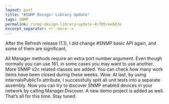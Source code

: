 ```yaml
---
layout: post
title: "#SNMP Design: Library Update"
tags: SNMP
permalink: /snmp-design-library-update-4c705cee683e
excerpt_separator: <!--more-->
---
```

After the Refresh release (1.1), I did change #SNMP basic API again, and some of them are significant,

All Manager methods require an extra port number argument. Even though normally you can use 161, in some cases you may want to use another.
More SNMP v2c related classes are added. You can check how many work items have been closed during these weeks. Wow.
At last, by using InternalsPublicTo attribute, I successfully split all unit tests into a separate assembly.
Now you can try to discover SNMP enabled devices in your network by calling Manager.Discover. A new demo project is added as well.
That’s all for this time. Stay tuned.
<!--more-->